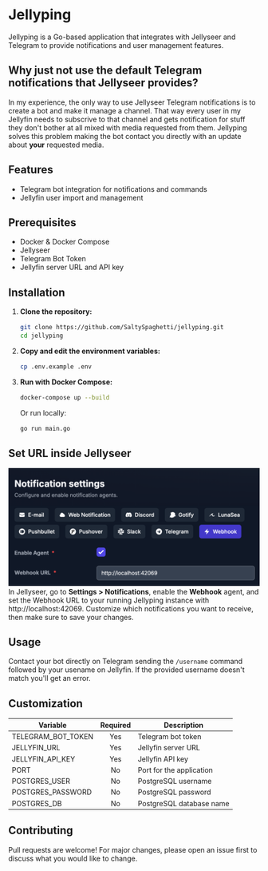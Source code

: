 # Jellyping

Jellyping is a Go-based application that integrates with Jellyseer and Telegram to provide notifications and user management features.

## Why just not use the default Telegram notifications that Jellyseer provides?
In my experience, the only way to use Jellyseer Telegram notifications is to create a bot and make it manage a channel. That way every user in my Jellyfin needs to subscrive to that channel and gets notification for stuff they don't bother at all mixed with media requested from them. Jellyping solves this problem making the bot contact you directly with an update about **your** requested media.

## Features
- Telegram bot integration for notifications and commands
- Jellyfin user import and management

## Prerequisites
- Docker & Docker Compose
- Jellyseer
- Telegram Bot Token
- Jellyfin server URL and API key

## Installation

1. **Clone the repository:**
   ```sh
   git clone https://github.com/SaltySpaghetti/jellyping.git
   cd jellyping
   ```
2. **Copy and edit the environment variables:**
   ```sh
   cp .env.example .env
   ```
3. **Run with Docker Compose:**
   ```sh
   docker-compose up --build
   ```
   Or run locally:
   ```sh
   go run main.go
   ```

## Set URL inside Jellyseer
![Jellyseer Notification Settings](config.png)
In Jellyseer, go to **Settings > Notifications**, enable the **Webhook** agent, and set the Webhook URL to your running Jellyping instance with http://localhost:42069. Customize which notifications you want to receive, then make sure to save your changes.

## Usage
Contact your bot directly on Telegram sending the `/username` command followed by your usename on Jellyfin. If the provided username doesn't match you'll get an error.

## Customization
| Variable           | Required | Description                        |
|--------------------|:--------:|------------------------------------|
| TELEGRAM_BOT_TOKEN |   Yes    | Telegram bot token                 |
| JELLYFIN_URL       |   Yes    | Jellyfin server URL                |
| JELLYFIN_API_KEY   |   Yes    | Jellyfin API key                   |
| PORT               |    No    | Port for the application           |
| POSTGRES_USER      |    No    | PostgreSQL username                |
| POSTGRES_PASSWORD  |    No    | PostgreSQL password                |
| POSTGRES_DB        |    No    | PostgreSQL database name           |

## Contributing
Pull requests are welcome! For major changes, please open an issue first to discuss what you would like to change.
